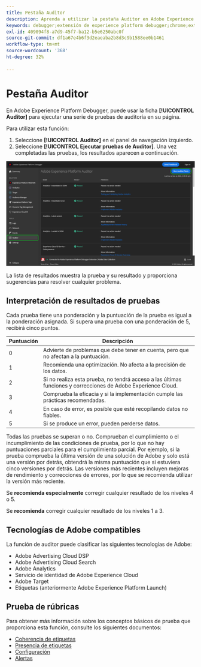 ```yaml
---
title: Pestaña Auditor
description: Aprenda a utilizar la pestaña Auditor en Adobe Experience Platform Debugger para probar las implementaciones de Adobe Experience Cloud.
keywords: debugger;extensión de experience platform debugger;chrome;extensión;auditor;dtm;target
exl-id: 409094f8-a7d9-45f7-ba12-b5e6250abc0f
source-git-commit: df1a67e4b6f3d2eaeaba2b8d3c9b1588ee0b1461
workflow-type: tm+mt
source-wordcount: '368'
ht-degree: 32%

---
```


# Pestaña Auditor

En Adobe Experience Platform Debugger, puede usar la ficha **[!UICONTROL Auditor]** para ejecutar una serie de pruebas de auditoría en su página.

Para utilizar esta función:

1. Seleccione **[!UICONTROL Auditor]** en el panel de navegación izquierdo.
1. Seleccione **[!UICONTROL Ejecutar pruebas de Auditor]**. Una vez completadas las pruebas, los resultados aparecen a continuación.

![Captura de pantalla de los resultados de la prueba en la ficha Auditor](../images/auditor-results.png)

La lista de resultados muestra la prueba y su resultado y proporciona sugerencias para resolver cualquier problema.

## Interpretación de resultados de pruebas

Cada prueba tiene una ponderación y la puntuación de la prueba es igual a la ponderación asignada. Si supera una prueba con una ponderación de 5, recibirá cinco puntos.

| Puntuación | Descripción |
| --- | --- |
| 0 | Advierte de problemas que debe tener en cuenta, pero que no afectan a la puntuación. |
| 1 | Recomienda una optimización. No afecta a la precisión de los datos. |
| 2 | Si no realiza esta prueba, no tendrá acceso a las últimas funciones y correcciones de Adobe Experience Cloud. |
| 3 | Comprueba la eficacia y si la implementación cumple las prácticas recomendadas. |
| 4 | En caso de error, es posible que esté recopilando datos no fiables. |
| 5 | Si se produce un error, pueden perderse datos. |

Todas las pruebas se superan o no. Comprueban el cumplimiento o el incumplimiento de las condiciones de prueba, por lo que no hay puntuaciones parciales para el cumplimiento parcial. Por ejemplo, si la prueba comprueba la última versión de una solución de Adobe y solo está una versión por detrás, obtendrá la misma puntuación que si estuviera cinco versiones por detrás. Las versiones más recientes incluyen mejoras de rendimiento y correcciones de errores, por lo que se recomienda utilizar la versión más reciente.

Se **recomienda especialmente** corregir cualquier resultado de los niveles 4 o 5.

Se **recomienda** corregir cualquier resultado de los niveles 1 a 3.

## Tecnologías de Adobe compatibles

La función de auditor puede clasificar las siguientes tecnologías de Adobe:

* Adobe Advertising Cloud DSP
* Adobe Advertising Cloud Search
* Adobe Analytics
* Servicio de identidad de Adobe Experience Cloud
* Adobe Target
* Etiquetas (anteriormente Adobe Experience Platform Launch)

## Prueba de rúbricas

Para obtener más información sobre los conceptos básicos de prueba que proporciona esta función, consulte los siguientes documentos:

* [Coherencia de etiquetas](./tag-consistency.md)
* [Presencia de etiquetas](./tag-presence.md)
* [Configuración](./configuration.md)
* [Alertas](./alerts.md)
